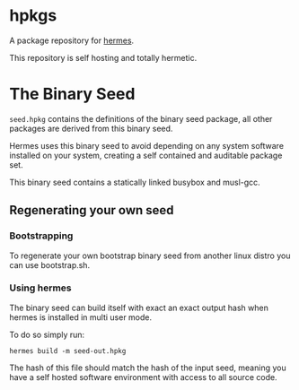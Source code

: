 # hpkgs

A package repository for [hermes](https://github.com/andrewchambers/hermes).

This repository is self hosting and totally hermetic.

# The Binary Seed

```seed.hpkg``` contains the definitions of the binary seed package,
all other packages are derived from this binary seed.

Hermes uses this binary seed to avoid depending on any system
software installed on your system, creating a self contained and
auditable package set. 

This binary seed contains a statically linked busybox and musl-gcc. 

## Regenerating your own seed

### Bootstrapping
To regenerate your own bootstrap binary seed from another linux distro you can use bootstrap.sh.

### Using hermes 

The binary seed can build itself with exact an exact output hash
when hermes is installed in multi user mode.

To do so simply run:

```hermes build -m seed-out.hpkg```

The hash of this file should match the hash of the input seed, meaning you
have a self hosted software environment with access to all source code.

